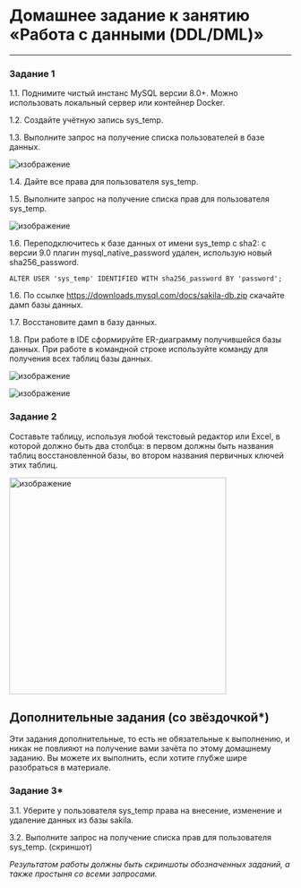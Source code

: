 # Домашнее задание к занятию «Работа с данными (DDL/DML)»

---

### Задание 1
1.1. Поднимите чистый инстанс MySQL версии 8.0+. Можно использовать локальный сервер или контейнер Docker.

1.2. Создайте учётную запись sys_temp. 

1.3. Выполните запрос на получение списка пользователей в базе данных.

![изображение](https://github.com/user-attachments/assets/1b483d3a-6e34-4f55-81c3-8c685352e8aa)

1.4. Дайте все права для пользователя sys_temp. 

1.5. Выполните запрос на получение списка прав для пользователя sys_temp.

![изображение](https://github.com/user-attachments/assets/de15beab-ec10-44bb-a721-90b340422a6f)

1.6. Переподключитесь к базе данных от имени sys_temp с sha2: с версии 9.0 плагин mysql_native_password удален, использую новый sha256_password.
```
ALTER USER 'sys_temp' IDENTIFIED WITH sha256_password BY 'password';
```

1.6. По ссылке https://downloads.mysql.com/docs/sakila-db.zip скачайте дамп базы данных.

1.7. Восстановите дамп в базу данных.

1.8. При работе в IDE сформируйте ER-диаграмму получившейся базы данных. При работе в командной строке используйте команду для получения всех таблиц базы данных.

![изображение](https://github.com/user-attachments/assets/90103334-977f-4089-b297-b4c49ac7a72c)

![изображение](https://github.com/user-attachments/assets/e92cbe23-4013-40bb-bf58-162f94855e38)

### Задание 2
Составьте таблицу, используя любой текстовый редактор или Excel, в которой должно быть два столбца: в первом должны быть названия таблиц восстановленной базы, во втором названия первичных ключей этих таблиц.

<img width="387" alt="изображение" src="https://github.com/user-attachments/assets/0c02488a-8d3c-420e-9b5e-ebecca94ce03" />

## Дополнительные задания (со звёздочкой*)
Эти задания дополнительные, то есть не обязательные к выполнению, и никак не повлияют на получение вами зачёта по этому домашнему заданию. Вы можете их выполнить, если хотите глубже шире разобраться в материале.

### Задание 3*
3.1. Уберите у пользователя sys_temp права на внесение, изменение и удаление данных из базы sakila.

3.2. Выполните запрос на получение списка прав для пользователя sys_temp. (скриншот)

*Результатом работы должны быть скриншоты обозначенных заданий, а также простыня со всеми запросами.*
